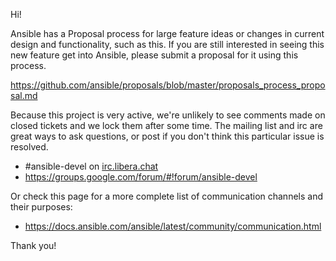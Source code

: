 Hi!

Ansible has a Proposal process for large feature ideas or changes in current design and functionality, such as this.
If you are still interested in seeing this new feature get into Ansible, please submit a proposal for it using this process.

https://github.com/ansible/proposals/blob/master/proposals_process_proposal.md

Because this project is very active, we're unlikely to see comments made on closed tickets and we lock them after some time.
The mailing list and irc are great ways to ask questions, or post if you don't think this particular issue is resolved.

* #ansible-devel on [irc.libera.chat](https://libera.chat/)
* https://groups.google.com/forum/#!forum/ansible-devel

Or check this page for a more complete list of communication channels and their purposes:

* https://docs.ansible.com/ansible/latest/community/communication.html

Thank you!
